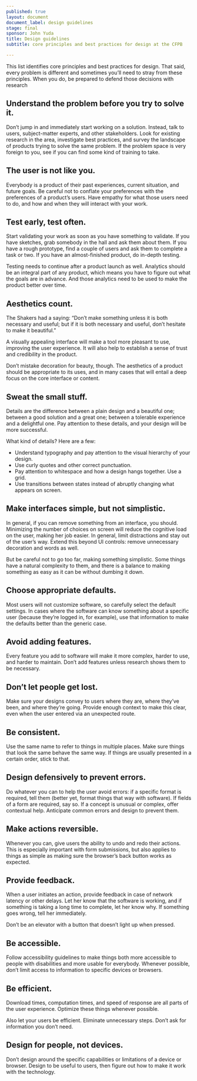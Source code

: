 ```yaml
---
published: true
layout: document
document_label: design guidelines
stage: final
sponsor: John Yuda
title: Design guidelines
subtitle: core principles and best practices for design at the CFPB

---
```


This list identifies core principles and best practices for design. That said, every problem is different and sometimes you’ll need to stray from these principles. When you do, be prepared to defend those decisions with research

## Understand the problem before you try to solve it.
Don’t jump in and immediately start working on a solution. Instead, talk to users, subject-matter experts, and other stakeholders. Look for existing research in the area, investigate best practices, and survey the landscape of products trying to solve the same problem. If the problem space is very foreign to you, see if you can find some kind of training to take.

## The user is not like you.
Everybody is a product of their past experiences, current situation, and future goals. Be careful not to conflate your preferences with the preferences of a product’s users. Have empathy for what those users need to do, and how and when they will interact with your work.

## Test early, test often.
Start validating your work as soon as you have something to validate. If you have sketches, grab somebody in the hall and ask them about them. If you have a rough prototype, find a couple of users and ask them to complete a task or two. If you have an almost-finished product, do in-depth testing.

Testing needs to continue after a product launch as well. Analytics should be an integral part of any product, which means you have to figure out what the goals are in advance. And those analytics need to be used to make the product better over time.

## Aesthetics count.
The Shakers had a saying: “Don’t make something unless it is both necessary and useful; but if it is both necessary and useful, don’t hesitate to make it beautiful.”

A visually appealing interface will make a tool more pleasant to use, improving the user experience. It will also help to establish a sense of trust and credibility in the product.

Don’t mistake decoration for beauty, though. The aesthetics of a product should be appropriate to its uses, and in many cases that will entail a deep focus on the core interface or content.

## Sweat the small stuff.
Details are the difference between a plain design and a beautiful one; between a good solution and a great one; between a tolerable experience and a delightful one. Pay attention to these details, and your design will be more successful.

What kind of details? Here are a few:

* Understand typography and pay attention to the visual hierarchy of your design.
* Use curly quotes and other correct punctuation.
* Pay attention to whitespace and how a design hangs together. Use a grid.
* Use transitions between states instead of abruptly changing what appears on screen.

## Make interfaces simple, but not simplistic.
In general, if you can remove something from an interface, you should. Minimizing the number of choices on screen will reduce the cognitive load on the user, making her job easier. In general, limit distractions and stay out of the user’s way. Extend this beyond UI controls: remove unnecessary decoration and words as well.

But be careful not to go too far, making something simplistic. Some things have a natural complexity to them, and there is a balance to making something as easy as it can be without dumbing it down.

## Choose appropriate defaults.
Most users will not customize software, so carefully select the default settings. In cases where the software can know something about a specific user (because they’re logged in, for example), use that information to make the defaults better than the generic case.

## Avoid adding features.
Every feature you add to software will make it more complex, harder to use, and harder to maintain. Don’t add features unless research shows them to be necessary.

## Don’t let people get lost.
Make sure your designs convey to users where they are, where they’ve been, and where they’re going. Provide enough context to make this clear, even when the user entered via an unexpected route.

## Be consistent.
Use the same name to refer to things in multiple places. Make sure things that look the same behave the same way. If things are usually presented in a certain order, stick to that.

## Design defensively to prevent errors.
Do whatever you can to help the user avoid errors: if a specific format is required, tell them (better yet, format things that way with software). If fields of a form are required, say so. If a concept is unusual or complex, offer contextual help. Anticipate common errors and design to prevent them.

## Make actions reversible.
Whenever you can, give users the ability to undo and redo their actions. This is especially important with form submissions, but also applies to things as simple as making sure the browser’s back button works as expected.

## Provide feedback.
When a user initiates an action, provide feedback in case of network latency or other delays. Let her know that the software is working, and if something is taking a long time to complete, let her know why. If something goes wrong, tell her immediately.

Don’t be an elevator with a button that doesn’t light up when pressed.

## Be accessible.
Follow accessibility guidelines to make things both more accessible to people with disabilities and more usable for everybody. Whenever possible, don’t limit access to information to specific devices or browsers.

## Be efficient.
Download times, computation times, and speed of response are all parts of the user experience. Optimize these things whenever possible.

Also let your users be efficient. Eliminate unnecessary steps. Don’t ask for information you don’t need.

## Design for people, not devices.
Don’t design around the specific capabilities or limitations of a device or browser. Design to be useful to users, then figure out how to make it work with the technology.
